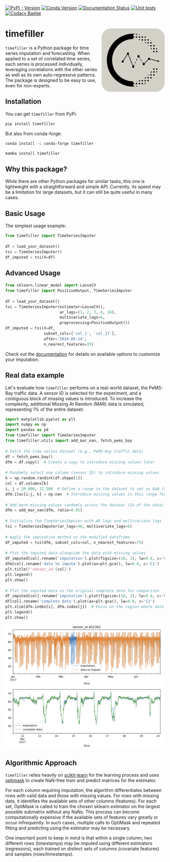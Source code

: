 [![PyPI - Version](https://img.shields.io/pypi/v/timefiller)](https://pypi.org/project/timefiller/)
[![Conda Version](https://img.shields.io/conda/vn/conda-forge/timefiller.svg)](https://anaconda.org/conda-forge/timefiller)
[![Documentation Status](https://readthedocs.org/projects/timefiller/badge/?version=latest)](https://timefiller.readthedocs.io/en/latest/?badge=latest)
[![Unit tests](https://github.com/CyrilJl/timefiller/actions/workflows/pytest.yml/badge.svg)](https://github.com/CyrilJl/timefiller/actions/workflows/pytest.yml)
[![Codacy Badge](https://app.codacy.com/project/badge/Grade/51d0dd39565a410985a6836e7d6bcd0b)](https://app.codacy.com/gh/CyrilJl/TimeFiller/dashboard?utm_source=gh&utm_medium=referral&utm_content=&utm_campaign=Badge_grade)

# <img src="https://raw.githubusercontent.com/CyrilJl/timefiller/main/_static/logo_timefiller.svg" alt="Logo BatchStats" width="200" height="200" align="right"> timefiller

`timefiller` is a Python package for time series imputation and forecasting. When applied to a set of correlated time series, each series is processed individually, leveraging correlations with the other series as well as its own auto-regressive patterns. The package is designed to be easy to use, even for non-experts.

## Installation

You can get ``timefiller`` from PyPi:
```bash
pip install timefiller
```
But also from conda-forge:
```bash
conda install -c conda-forge timefiller
```

```bash
mamba install timefiller
```

## Why this package?

While there are other Python packages for similar tasks, this one is lightweight with a straightforward and simple API. Currently, its speed may be a limitation for large datasets, but it can still be quite useful in many cases.

## Basic Usage

The simplest usage example:

```python
from timefiller import TimeSeriesImputer

df = load_your_dataset()
tsi = TimeSeriesImputer()
df_imputed = tsi(X=df)
```

## Advanced Usage

```python
from sklearn.linear_model import LassoCV
from timefiller import PositiveOutput, TimeSeriesImputer

df = load_your_dataset()
tsi = TimeSeriesImputer(estimator=LassoCV(),
                        ar_lags=(1, 2, 3, 6, 24),
                        multivariate_lags=6,
                        preprocessing=PositiveOutput())
df_imputed = tsi(X=df,
                 subset_cols=['col_1', 'col_17'],
                 after='2024-06-14',
                 n_nearest_features=35)
```

Check out the [documentation](https://timefiller.readthedocs.io/en/latest/index.html) for details on available options to customize your imputation.

## Real data example

Let's evaluate how ``timefiller`` performs on a real-world dataset, the PeMS-Bay traffic data. A sensor ID is selected for the experiment, and a contiguous block of missing values is introduced. To increase the complexity, additional Missing At Random (MAR) data is simulated, representing 1% of the entire dataset:

```python
import matplotlib.pyplot as plt
import numpy as np
import pandas as pd
from timefiller import TimeSeriesImputer
from timefiller.utils import add_mar_nan, fetch_pems_bay

# Fetch the time series dataset (e.g., PeMS-Bay traffic data)
df = fetch_pems_bay()
dfm = df.copy()  # Create a copy to introduce missing values later

# Randomly select one column (sensor ID) to introduce missing values
k = np.random.randint(df.shape[1])
col = df.columns[k]
i, j = 20_000, 22_500  # Define a range in the dataset to set as NaN (missing values)
dfm.iloc[i:j, k] = np.nan  # Introduce missing values in this range for the selected column

# Add more missing values randomly across the dataset (1% of the data)
dfm = add_mar_nan(dfm, ratio=0.01)

# Initialize the TimeSeriesImputer with AR lags and multivariate lags
tsi = TimeSeriesImputer(ar_lags=48, multivariate_lags=6)

# Apply the imputation method on the modified dataframe
df_imputed = tsi(dfm, subset_cols=col, n_nearest_features=75)

# Plot the imputed data alongside the data with missing values
df_imputed[col].rename('imputation').plot(figsize=(10, 3), lw=0.8, c='C0')
dfm[col].rename('data to impute').plot(ax=plt.gca(), lw=0.8, c='C1')
plt.title(f'sensor_id {col}')
plt.legend()
plt.show()

# Plot the imputed data vs the original complete data for comparison
df_imputed[col].rename('imputation').plot(figsize=(10, 3), lw=0.8, c='C0')
df[col].rename('complete data').plot(ax=plt.gca(), lw=0.8, c='C2')
plt.xlim(dfm.index[i], dfm.index[j])  # Focus on the region where data was missing
plt.legend()
plt.show()
```

<img src="https://raw.githubusercontent.com/CyrilJl/timefiller/main/_static/result_imputation.png" width="500">

## Algorithmic Approach

`timefiller` relies heavily on [scikit-learn](https://scikit-learn.org/stable/) for the learning process and uses [optimask](https://optimask.readthedocs.io/en/latest/index.html) to create NaN-free train and predict matrices for the estimator.

For each column requiring imputation, the algorithm differentiates between rows with valid data and those with missing values. For rows with missing data, it identifies the available sets of other columns (features). For each set, OptiMask is called to train the chosen sklearn estimator on the largest possible submatrix without any NaNs. This process can become computationally expensive if the available sets of features vary greatly or occur infrequently. In such cases, multiple calls to OptiMask and repeated fitting and predicting using the estimator may be necessary.

One important point to keep in mind is that within a single column, two different rows (timestamps) may be imputed using different estimators (regressors), each trained on distinct sets of columns (covariate features) and samples (rows/timestamps).
